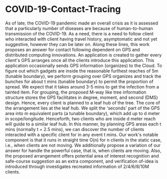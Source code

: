 # COVID-19-Contact-Tracing
As of late, the COVID-19 pandemic made an overall crisis as it is assessed that a particularly number of diseases are because of human-to-human transmission of the COVID-19. As a need, there is a need to follow client who interacted with client having travel history, asymptomatic and not yet suggestive, however they can be later on. Along these lines, this work proposes an answer for contact following dependent on GPS and distributed computing innovations. An application is created to gather every client's GPS arranges once all the clients introduce this application. This application occasionally sends GPS information (organizes) to the Cloud. To figure out which gadgets are inside the reasonable furthest reaches of 5m (tunable boundary), we perform grouping over GPS organizes and track the bunches for about t mins (tunable boundary) to permit the proportion of spread. We expect that it takes around 3-5 mins to get the infection from a tainted item. For grouping, the proposed M-way like tree information structure stores the GPS facilitates in degree, moment, and second (DMS) design. Hence, every client is planned to a leaf hub of the tree. The core of the arrangement lies at the leaf hub. We split the 'seconds' part of the GPS area into m equivalent parts (a tunable boundary), which add up to d meter in scope/longitude. Henceforth, two clients who are inside d meter reach will guide to a similar leaf hub. In this manner, by planning GPS areas each t mins (normally t = 2.5 mins), we can discover the number of clients interacted with a specific client for in any event t mins. Our work's notable component is that it runs in straight time O(n) for n clients in the static case, i.e., when clients are not moving. We additionally propose a variation of our answer for handle the powerful case, that is, when clients are moving. Also, the proposed arrangement offers potential area of interest recognition and safe-course suggestion as an extra component, and verification of-idea is introduced through investigates recreated information of 2/4/6/8/10M clients.

